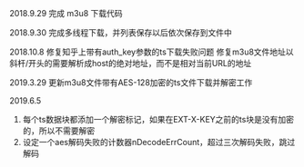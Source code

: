 2018.9.29
完成 m3u8 下载代码

2018.9.30
完成多线程下载，并列表保存以后依次保存到文件中

2018.10.8
修复知乎上带有auth_key参数的ts下载失败问题
修复m3u8文件地址以斜杆/开头的需要解析成host的绝对地址，而不是相对当前URL的地址

2019.3.29
更新m3u8文件带有AES-128加密的ts文件下载并解密工作 

2019.6.5
1. 每个ts数据块都添加一个解密标记，如果在EXT-X-KEY之前的ts块是没有加密的，所以不需要解密
2. 设定一个aes解码失败的计数器nDecodeErrCount，超过三次解码失败，跳过解码

